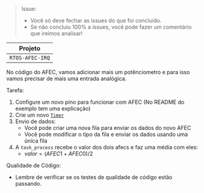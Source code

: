 > Issue:
>
> - Você só deve fechar as issues do que foi concluido.
> - Se não concluiu 100% a issues, você pode fazer um comentário que ireimos analisar!

| Projeto |
| ------| 
| `RTOS-AFEC-IRQ`|       

No código do AFEC, vamos adicionar mais um potênciometro e para isso vamos precisar de mais uma entrada analógica. 

Tarefa:

1. Configure um novo pino para funcionar com AFEC (No README do exemplo tem uma explicação)
1. Crie um novo [`Timer`](https://insper.github.io/ComputacaoEmbarcada/navigation/Dicas/Util-freertos/#software-timer)
1. Envio de dados: 
    - Você pode criar uma nova fila para enviar os dados do novo AFEC
    - Você pode modificar o tipo da fila e enviar os dados usando uma única fila
1. A `task_process` recebe o valor dos dois afecs e faz uma média com eles:
    - $valor = (AFEC1 + AFEC0)/2$

Qualidade de Código:

- Lembre de verificar se os testes de qualidade de código estão passando.


